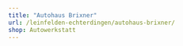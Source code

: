 ```yaml
---
title: "Autohaus Brixner"
url: /leinfelden-echterdingen/autohaus-brixner/
shop: Autowerkstatt
---
```

